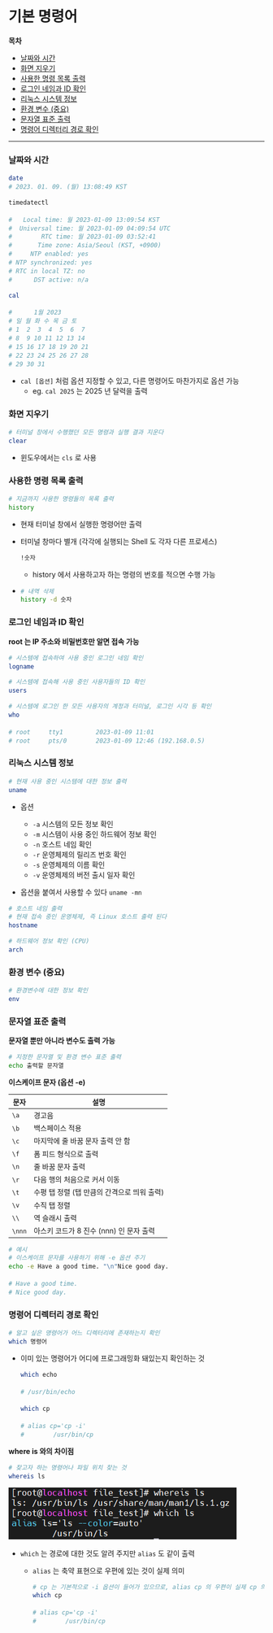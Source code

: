 # 기본 명령어

**목차**

* [날짜와 시간](#날짜와-시간)
* [화면 지우기](#화면-지우기)
* [사용한 명령 목록 출력](#사용한-명령-목록-출력)
* [로그인 네임과 ID 확인](#로그인-네임과-id-확인)
* [리눅스 시스템 정보](#리눅스-시스템-정보)
* [환경 변수 (중요)](#환경-변수-(중요))
* [문자열 표준 출력](#문자열-표준-출력)
* [명령어 디렉터리 경로 확인](#명령어-디렉터리-경로-확인)

---

### 날짜와 시간

```bash
date
# 2023. 01. 09. (월) 13:08:49 KST
```

```bash
timedatectl

#   Local time: 월 2023-01-09 13:09:54 KST
#  Universal time: 월 2023-01-09 04:09:54 UTC
#        RTC time: 월 2023-01-09 03:52:41
#       Time zone: Asia/Seoul (KST, +0900)
#     NTP enabled: yes
# NTP synchronized: yes
# RTC in local TZ: no
#      DST active: n/a
```

```bash
cal

#      1월 2023
# 일 월 화 수 목 금 토
# 1  2  3  4  5  6  7
# 8  9 10 11 12 13 14
# 15 16 17 18 19 20 21
# 22 23 24 25 26 27 28
# 29 30 31
```

* `cal [옵션]` 처럼 옵션 지정할 수 있고, 다른 명령어도 마찬가지로 옵션 가능
  * eg. `cal 2025` 는 2025 년 달력을 출력



### 화면 지우기

```bash
# 터미널 창에서 수행했던 모든 명령과 실행 결과 지운다
clear
```

* 윈도우에서는 `cls` 로 사용



### 사용한 명령 목록 출력

```bash
# 지금까지 사용한 명령들의 목록 출력
history
```

* 현재 터미널 창에서 실행한 명령어만 출력

* 터미널 창마다 별개 (각각에 실행되는 Shell 도 각자 다른 프로세스)

  ```bash
  !숫자
  ```

  * history 에서 사용하고자 하는 명령의 번호를 적으면 수행 가능

* ```bash
  # 내역 삭제
  history -d 숫자
  ```



### 로그인 네임과 ID 확인

**root 는 IP 주소와 비밀번호만 알면 접속 가능**

```bash
# 시스템에 접속하여 사용 중인 로그인 네임 확인
logname
```

```bash
# 시스템에 접속해 사용 중인 사용자들의 ID 확인
users
```

```bash
# 시스템에 로그인 한 모든 사용자의 계정과 터미널, 로그인 시각 등 확인
who

# root     tty1         2023-01-09 11:01
# root     pts/0        2023-01-09 12:46 (192.168.0.5)
```



### 리눅스 시스템 정보

```bash
# 현재 사용 중인 시스템에 대한 정보 출력
uname
```

* 옵션
  * `-a` 시스템의 모든 정보 확인
  * `-m` 시스템이 사용 중인 하드웨어 정보 확인
  * `-n` 호스트 네임 확인
  * `-r` 운영체제의 릴리즈 번호 확인
  * `-s` 운영체제의 이름 확인
  * `-v` 운영체제의 버전 출시 일자 확인

* 옵션을 붙여서 사용할 수 있다 `uname -mn`

```bash
# 호스트 네임 출력
# 현재 접속 중인 운영체제, 즉 Linux 호스트 출력 된다
hostname
```

```bash
# 하드웨어 정보 확인 (CPU)
arch
```



### 환경 변수 (중요)

```bash
# 환경변수에 대한 정보 확인
env
```



### 문자열 표준 출력

**문자열 뿐만 아니라 변수도 출력 가능**

```bash
# 지정한 문자열 및 환경 변수 표준 출력
echo 출력할 문자열
```

**이스케이프 문자 (옵션 -e)** 

| 문자   | 설명                                        |
| ------ | ------------------------------------------- |
| `\a`   | 경고음                                      |
| `\b`   | 백스페이스 적용                             |
| `\c`   | 마지막에 줄 바꿈 문자 출력 안 함            |
| `\f`   | 폼 피드 형식으로 출력                       |
| `\n`   | 줄 바꿈 문자 출력                           |
| `\r`   | 다음 행의 처음으로 커서 이동                |
| `\t`   | 수평 탭 정렬 (탭 만큼의 간격으로 띄워 출력) |
| `\v`   | 수직 탭 정렬                                |
| `\\`   | 역 슬래시 출력                              |
| `\nnn` | 아스키 코드가 8 진수 (nnn) 인 문자 출력     |

```bash
# 예시
# 이스케이프 문자를 사용하기 위해 -e 옵션 주기
echo -e Have a good time. "\n"Nice good day.

# Have a good time.
# Nice good day.
```



### 명령어 디렉터리 경로 확인

```bash
# 알고 싶은 명령어가 어느 디렉터리에 존재하는지 확인
which 명령어
```

* 이미 있는 명령어가 어디에 프로그래밍화 돼있는지 확인하는 것

  ```bash
  which echo
  
  # /usr/bin/echo
  
  which cp
  
  # alias cp='cp -i'
  #        /usr/bin/cp
  ```

**where is 와의 차이점**

```bash
# 찾고자 하는 명령어나 파일 위치 찾는 것
whereis ls
```

![whereis](./02_Linux_cmd.assets/whereis.png)

* `which` 는 경로에 대한 것도 알려 주지만 `alias` 도 같이 출력

  * `alias` 는 축약 표현으로 우편에 있는 것이 실제 의미

    ```bash
    # cp 는 기본적으로 -i 옵션이 들어가 있으므로, alias cp 의 우편이 실제 cp 의 의미
    which cp
    
    # alias cp='cp -i'
    #        /usr/bin/cp
    ```

